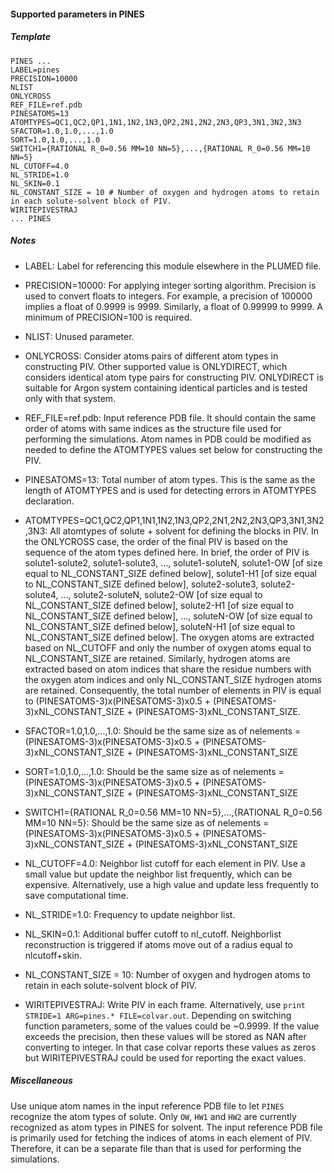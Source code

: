#### Supported parameters in PINES

##### Template
```
PINES ... 
LABEL=pines             
PRECISION=10000        
NLIST                 
ONLYCROSS               
REF_FILE=ref.pdb       
PINESATOMS=13          
ATOMTYPES=QC1,QC2,QP1,1N1,1N2,1N3,QP2,2N1,2N2,2N3,QP3,3N1,3N2,3N3  
SFACTOR=1.0,1.0,...,1.0 
SORT=1.0,1.0,...,1.0 
SWITCH1={RATIONAL R_0=0.56 MM=10 NN=5},...,{RATIONAL R_0=0.56 MM=10 NN=5} 
NL_CUTOFF=4.0 
NL_STRIDE=1.0 
NL_SKIN=0.1 
NL_CONSTANT_SIZE = 10 # Number of oxygen and hydrogen atoms to retain in each solute-solvent block of PIV.
WIRITEPIVESTRAJ 
... PINES
```

##### Notes
- LABEL: Label for referencing this module elsewhere in the PLUMED file.
  
- PRECISION=10000: For applying integer sorting algorithm. Precision is used to convert floats to integers. For example, a precision of 100000 implies a float of 0.9999 is 9999. Similarly, a float of 0.99999 to 9999. A minimum of PRECISION=100 is required.
  
- NLIST: Unused parameter.
  
- ONLYCROSS: Consider atoms pairs of different atom types in constructing PIV. Other supported value is ONLYDIRECT, which considers identical atom type pairs for constructing PIV. ONLYDIRECT is suitable for Argon system containing identical particles and is tested only with that system.
  
- REF_FILE=ref.pdb: Input reference PDB file. It should contain the same order of atoms with same indices as the structure file used for performing the simulations. Atom names in PDB could be modified as needed to define the ATOMTYPES values set below for constructing the PIV.
  
- PINESATOMS=13: Total number of atom types. This is the same as the length of ATOMTYPES and is used for detecting errors in ATOMTYPES declaration.
  
- ATOMTYPES=QC1,QC2,QP1,1N1,1N2,1N3,QP2,2N1,2N2,2N3,QP3,3N1,3N2,3N3: All atomtypes of solute + solvent for defining the blocks in PIV. In the ONLYCROSS case, the order of the final PIV is based on the sequence of the atom types defined here. In brief, the order of PIV is solute1-solute2, solute1-solute3, ..., solute1-soluteN, solute1-OW [of size equal to NL_CONSTANT_SIZE defined below], solute1-H1 [of size equal to NL_CONSTANT_SIZE defined below], solute2-solute3, solute2-solute4, ..., solute2-soluteN, solute2-OW [of size equal to NL_CONSTANT_SIZE defined below], solute2-H1 [of size equal to NL_CONSTANT_SIZE defined below], ..., soluteN-OW [of size equal to NL_CONSTANT_SIZE defined below], soluteN-H1 [of size equal to NL_CONSTANT_SIZE defined below]. The oxygen atoms are extracted based on NL_CUTOFF and only the number of oxygen atoms equal to NL_CONSTANT_SIZE are retained. Similarly, hydrogen atoms are extracted based on atom indices that share the residue numbers with the oxygen atom indices and only NL_CONSTANT_SIZE hydrogen atoms are retained. Consequently, the total number of elements in PIV is equal to (PINESATOMS-3)x(PINESATOMS-3)x0.5 + (PINESATOMS-3)xNL_CONSTANT_SIZE + (PINESATOMS-3)xNL_CONSTANT_SIZE.
  
- SFACTOR=1.0,1.0,...,1.0: Should be the same size as of nelements = (PINESATOMS-3)x(PINESATOMS-3)x0.5 + (PINESATOMS-3)xNL_CONSTANT_SIZE + (PINESATOMS-3)xNL_CONSTANT_SIZE 
  
- SORT=1.0,1.0,...,1.0: Should be the same size as of nelements = (PINESATOMS-3)x(PINESATOMS-3)x0.5 + (PINESATOMS-3)xNL_CONSTANT_SIZE + (PINESATOMS-3)xNL_CONSTANT_SIZE 
  
- SWITCH1={RATIONAL R_0=0.56 MM=10 NN=5},...,{RATIONAL R_0=0.56 MM=10 NN=5}: Should be the same size as of nelements = (PINESATOMS-3)x(PINESATOMS-3)x0.5 + (PINESATOMS-3)xNL_CONSTANT_SIZE + (PINESATOMS-3)xNL_CONSTANT_SIZE
  
- NL_CUTOFF=4.0: Neighbor list cutoff for each element in PIV. Use a small value but update the neighbor list frequently, which can be expensive. Alternatively, use a high value and update less frequently to save computational time.
  
- NL_STRIDE=1.0: Frequency to update neighbor list.
  
- NL_SKIN=0.1: Additional buffer cutoff to nl_cutoff. Neighborlist reconstruction is triggered if atoms move out of a radius equal to nlcutoff+skin.
  
- NL_CONSTANT_SIZE = 10: Number of oxygen and hydrogen atoms to retain in each solute-solvent block of PIV.
  
- WIRITEPIVESTRAJ: Write PIV in each frame. Alternatively, use `print STRIDE=1 ARG=pines.* FILE=colvar.out`. Depending on switching function parameters, some of the values could be ~0.9999. If the value exceeds the precision, then these values will be stored as NAN after converting to integer. In that case colvar reports these values as zeros but WIRITEPIVESTRAJ could be used for reporting the exact values.

##### Miscellaneous

Use unique atom names in the input reference PDB file to let `PINES` recognize the atom types of solute. Only `OW`, `HW1` and `HW2` are currently recognized as atom types in PINES for solvent. The input reference PDB file is primarily used for fetching the indices of atoms in each element of PIV. Therefore, it can be a separate file than that is used for performing the simulations.